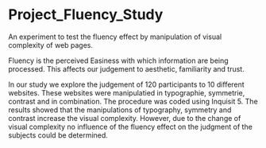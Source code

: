 # Project_Fluency_Study
An experiment to test the fluency effect by manipulation of visual complexity of web pages.

Fluency is the perceived Easiness with which information are being processed. This affects our judgement to aesthetic, familiarity and trust.

In our study we explore the judgement of 120 participants to 10 different websites. These websites were manipulatied in typographie, symmetrie, contrast and in combination.
The procedure was coded using Inquisit 5. The results showed that the manipulations of typography, symmetry and contrast increase the visual complexity. However, due to the change of visual complexity no influence of the fluency effect on the judgment of the subjects could be determined.


